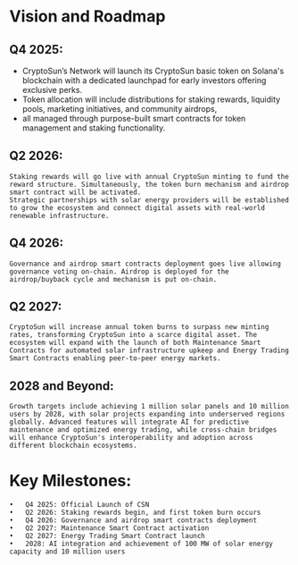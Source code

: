 # Vision and Roadmap

## Q4 2025: 

- CryptoSun’s Network will launch its CryptoSun basic token on Solana's blockchain with a dedicated launchpad for early investors offering exclusive perks. <br>
- Token allocation will include distributions for staking rewards, liquidity pools, marketing initiatives, and community airdrops, <br>
- all managed through purpose-built smart contracts for token management and staking functionality.

## Q2 2026: 

    Staking rewards will go live with annual CryptoSun minting to fund the reward structure. Simultaneously, the token burn mechanism and airdrop smart contract will be activated.
    Strategic partnerships with solar energy providers will be established to grow the ecosystem and connect digital assets with real-world renewable infrastructure.

## Q4 2026: 

    Governance and airdrop smart contracts deployment goes live allowing governance voting on-chain. Airdrop is deployed for the airdrop/buyback cycle and mechanism is put on-chain.

## Q2 2027: 

    CryptoSun will increase annual token burns to surpass new minting rates, transforming CryptoSun into a scarce digital asset. The ecosystem will expand with the launch of both Maintenance Smart Contracts for automated solar infrastructure upkeep and Energy Trading Smart Contracts enabling peer-to-peer energy markets. 

## 2028 and Beyond: 

    Growth targets include achieving 1 million solar panels and 10 million users by 2028, with solar projects expanding into underserved regions globally. Advanced features will integrate AI for predictive maintenance and optimized energy trading, while cross-chain bridges will enhance CryptoSun's interoperability and adoption across different blockchain ecosystems.

# Key Milestones:
    •	Q4 2025: Official Launch of CSN
    •	Q2 2026: Staking rewards begin, and first token burn occurs
    •	Q4 2026: Governance and airdrop smart contracts deployment
    •	Q2 2027: Maintenance Smart Contract activation
    •	Q2 2027: Energy Trading Smart Contract launch
    •	2028: AI integration and achievement of 100 MW of solar energy capacity and 10 million users


